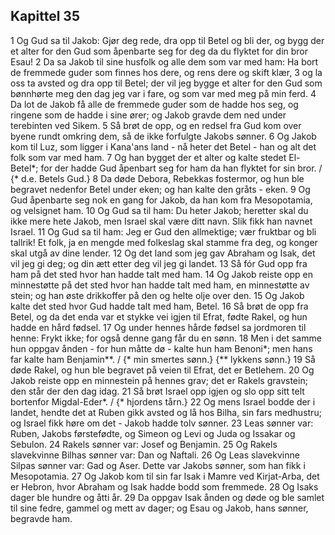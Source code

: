 ## Kapittel 35

1 Og Gud sa til Jakob: Gjør deg rede, dra opp til Betel og bli der, og bygg der et alter for den Gud som åpenbarte seg for deg da du flyktet for din bror Esau!
2 Da sa Jakob til sine husfolk og alle dem som var med ham: Ha bort de fremmede guder som finnes hos dere, og rens dere og skift klær,
3 og la oss ta avsted og dra opp til Betel; der vil jeg bygge et alter for den Gud som bønnhørte meg den dag jeg var i fare, og som var med meg på min ferd.
4 Da lot de Jakob få alle de fremmede guder som de hadde hos seg, og ringene som de hadde i sine ører; og Jakob gravde dem ned under terebinten ved Sikem.
5 Så brøt de opp, og en redsel fra Gud kom over byene rundt omkring dem, så de ikke forfulgte Jakobs sønner.
6 Og Jakob kom til Luz, som ligger i Kana'ans land - nå heter det Betel - han og alt det folk som var med ham.
7 Og han bygget der et alter og kalte stedet El-Betel*; for der hadde Gud åpenbart seg for ham da han flyktet for sin bror. / {* d.e. Betels Gud.}
8 Da døde Debora, Rebekkas fostermor, og hun ble begravet nedenfor Betel under eken; og han kalte den gråts - eken.
9 Og Gud åpenbarte seg nok en gang for Jakob, da han kom fra Mesopotamia, og velsignet ham.
10 Og Gud sa til ham: Du heter Jakob; heretter skal du ikke mere hete Jakob, men Israel skal være ditt navn. Slik fikk han navnet Israel.
11 Og Gud sa til ham: Jeg er Gud den allmektige; vær fruktbar og bli tallrik! Et folk, ja en mengde med folkeslag skal stamme fra deg, og konger skal utgå av dine lender.
12 Og det land som jeg gav Abraham og Isak, det vil jeg gi deg; og din ætt etter deg vil jeg gi landet.
13 Så fór Gud opp fra ham på det sted hvor han hadde talt med ham.
14 Og Jakob reiste opp en minnestøtte på det sted hvor han hadde talt med ham, en minnestøtte av stein; og han øste drikkoffer på den og helte olje over den.
15 Og Jakob kalte det sted hvor Gud hadde talt med ham, Betel.
16 Så brøt de opp fra Betel, og da det enda var et stykke vei igjen til Efrat, fødte Rakel, og hun hadde en hård fødsel.
17 Og under hennes hårde fødsel sa jordmoren til henne: Frykt ikke; for også denne gang får du en sønn.
18 Men i det samme hun oppgav ånden - for hun måtte dø - kalte hun ham Benoni*; men hans far kalte ham Benjamin**. / {* min smertes sønn.} {** lykkens sønn.}
19 Så døde Rakel, og hun ble begravet på veien til Efrat, det er Betlehem.
20 Og Jakob reiste opp en minnestein på hennes grav; det er Rakels gravstein; den står der den dag idag.
21 Så brøt Israel opp igjen og slo opp sitt telt bortenfor Migdal-Eder*. / {* hjordens tårn.}
22 Og mens Israel bodde der i landet, hendte det at Ruben gikk avsted og lå hos Bilha, sin fars medhustru; og Israel fikk høre om det - Jakob hadde tolv sønner.
23 Leas sønner var: Ruben, Jakobs førstefødte, og Simeon og Levi og Juda og Issakar og Sebulon.
24 Rakels sønner var: Josef og Benjamin.
25 Og Rakels slavekvinne Bilhas sønner var: Dan og Naftali.
26 Og Leas slavekvinne Silpas sønner var: Gad og Aser. Dette var Jakobs sønner, som han fikk i Mesopotamia.
27 Og Jakob kom til sin far Isak i Mamre ved Kirjat-Arba, det er Hebron, hvor Abraham og Isak hadde bodd som fremmede.
28 Og Isaks dager ble hundre og åtti år.
29 Da oppgav Isak ånden og døde og ble samlet til sine fedre, gammel og mett av dager; og Esau og Jakob, hans sønner, begravde ham.
